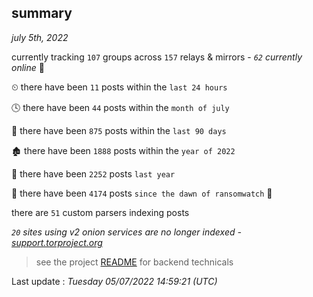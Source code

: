 
## summary
_july 5th, 2022_

currently tracking `107` groups across `157` relays & mirrors - _`62` currently online_ 📡

⏲ there have been `11` posts within the `last 24 hours`

🕓 there have been `44` posts within the `month of july`

📅 there have been `875` posts within the `last 90 days`

🏚 there have been `1888` posts within the `year of 2022`

🚀 there have been `2252` posts `last year`

🦕 there have been `4174` posts `since the dawn of ransomwatch` 🐣

there are `51` custom parsers indexing posts

_`20` sites using v2 onion services are no longer indexed - [support.torproject.org](https://support.torproject.org/onionservices/v2-deprecation/)_

> see the project [README](https://github.com/jmousqueton/ransomwatch#readme) for backend technicals



Last update : _Tuesday 05/07/2022 14:59:21 (UTC)_

